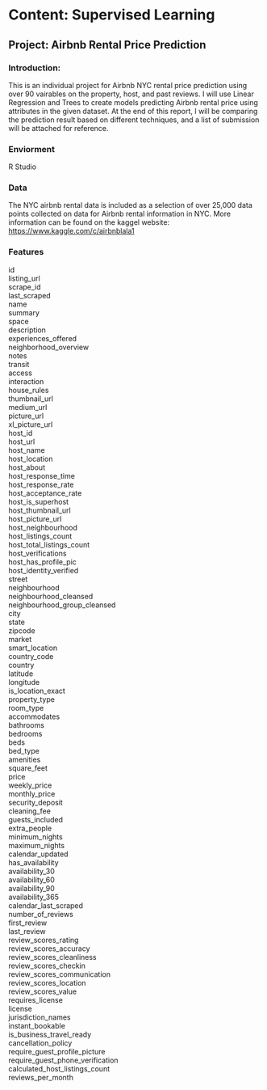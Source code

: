 # Content: Supervised Learning
## Project: Airbnb Rental Price Prediction 

### Introduction:

This is an individual project for Airbnb NYC rental price prediction using over 90 vairables on the property, host, and past reviews. I will use Linear Regression and Trees to create models predicting Airbnb rental price using attributes in the given dataset. At the end of this report, I will be comparing the prediction result based on different techniques, and a list of submission will be attached for reference.

### Enviorment

R Studio


### Data 
The NYC airbnb rental data is included as a selection of over 25,000 data points collected on data for Airbnb rental information in NYC. More information can be found on the kaggel website: https://www.kaggle.com/c/airbnblala1


### Features
id <br/>
listing_url <br/>
scrape_id<br/>
last_scraped<br/>
name<br/>
summary<br/>
space<br/>
description<br/>
experiences_offered<br/>
neighborhood_overview<br/>
notes<br/>
transit<br/>
access<br/>
interaction<br/>
house_rules<br/>
thumbnail_url<br/>
medium_url<br/>
picture_url<br/>
xl_picture_url<br/>
host_id<br/>
host_url<br/>
host_name<br/>
host_location<br/>
host_about<br/>
host_response_time<br/>
host_response_rate<br/>
host_acceptance_rate<br/>
host_is_superhost<br/>
host_thumbnail_url<br/>
host_picture_url<br/>
host_neighbourhood<br/>
host_listings_count<br/>
host_total_listings_count<br/>
host_verifications<br/>
host_has_profile_pic<br/>
host_identity_verified<br/>
street<br/>
neighbourhood<br/>
neighbourhood_cleansed<br/>
neighbourhood_group_cleansed<br/>
city<br/>
state<br/>
zipcode<br/>
market<br/>
smart_location<br/>
country_code<br/>
country<br/>
latitude<br/>
longitude<br/>
is_location_exact<br/>
property_type<br/>
room_type<br/>
accommodates<br/>
bathrooms<br/>
bedrooms<br/>
beds<br/>
bed_type<br/>
amenities<br/>
square_feet<br/>
price<br/>
weekly_price<br/>
monthly_price<br/>
security_deposit<br/>
cleaning_fee<br/>
guests_included<br/>
extra_people<br/>
minimum_nights<br/>
maximum_nights<br/>
calendar_updated<br/>
has_availability<br/>
availability_30<br/>
availability_60<br/>
availability_90<br/>
availability_365<br/>
calendar_last_scraped<br/>
number_of_reviews<br/>
first_review<br/>
last_review<br/>
review_scores_rating<br/>
review_scores_accuracy<br/>
review_scores_cleanliness<br/>
review_scores_checkin<br/>
review_scores_communication<br/>
review_scores_location<br/>
review_scores_value<br/>
requires_license<br/>
license<br/>
jurisdiction_names<br/>
instant_bookable<br/>
is_business_travel_ready<br/>
cancellation_policy<br/>
require_guest_profile_picture<br/>
require_guest_phone_verification<br/>
calculated_host_listings_count<br/>
reviews_per_month
